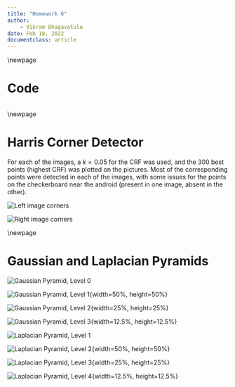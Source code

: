 ```yaml
---
title: "Homework 6"
author: 
    - Vikram Bhagavatula
date: Feb 18, 2022
documentclass: article
---
```

\newpage

# Code
```{.python include="./src/hw6.py"}
```

\newpage
# Harris Corner Detector

For each of the images, a $k=0.05$ for the CRF was used, and the 300 best points (highest CRF) was plotted on the pictures.
Most of the corresponding points were detected in each of the images, with some issues for the points on the checkerboard
near the android (present in one image, absent in the other).

![Left image corners](./src/left-result.png)

![Right image corners](./src//right-result.png)



\newpage
# Gaussian and Laplacian Pyramids

![Gaussian Pyramid, Level 0](./src/level0.png)

![Gaussian Pyramid, Level 1](./src/level1.png){width=50%, height=50%}

![Gaussian Pyramid, Level 2](./src/level2.png){width=25%, height=25%}

![Gaussian Pyramid, Level 3](./src/level3.png){width=12.5%, height=12.5%}

![Laplacian Pyramid, Level 1](./src/lp1.png)

![Laplacian Pyramid, Level 2](./src/lp2.png){width=50%, height=50%}

![Laplacian Pyramid, Level 3](./src/lp3.png){width=25%, height=25%}

![Laplacian Pyramid, Level 4](./src/lp4.png){width=12.5%, height=12.5%}
